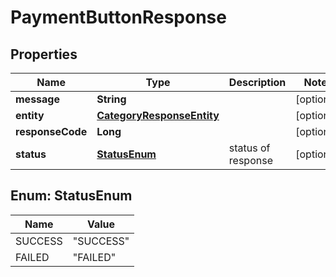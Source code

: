 

# PaymentButtonResponse

## Properties

Name | Type | Description | Notes
------------ | ------------- | ------------- | -------------
**message** | **String** |  |  [optional]
**entity** | [**CategoryResponseEntity**](CategoryResponseEntity.md) |  |  [optional]
**responseCode** | **Long** |  |  [optional]
**status** | [**StatusEnum**](#StatusEnum) | status of response |  [optional]



## Enum: StatusEnum

Name | Value
---- | -----
SUCCESS | &quot;SUCCESS&quot;
FAILED | &quot;FAILED&quot;




